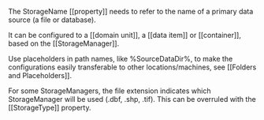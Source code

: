 The StorageName [[property]] needs to refer to the name of a primary data source (a file or database).

It can be configured to a [[domain unit]], a [[data item]] or [[container]], based on the [[StorageManager]].

Use placeholders in path names, like %SourceDataDir%, to make the configurations easily transferable to other locations/machines, see
[[Folders and Placeholders]].

For some StorageManagers, the file extension indicates which StorageManager will be used (.dbf, .shp, .tif). This can be overruled with the
[[StorageType]] property.